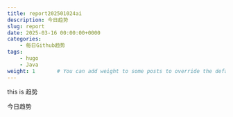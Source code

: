 ```yaml
---
title: report202501024ai
description: 今日趋势
slug: report
date: 2025-03-16 00:00:00+0000
categories:
    - 每日Github趋势
tags:
    - hugo
    - Java
weight: 1       # You can add weight to some posts to override the default sorting (date descending)
---
```

this is 趋势

今日趋势
